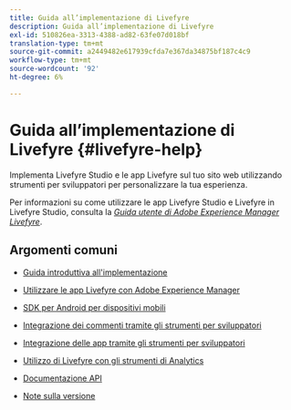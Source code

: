 ```yaml
---
title: Guida all’implementazione di Livefyre
description: Guida all’implementazione di Livefyre
exl-id: 510826ea-3313-4388-ad82-63fe07d018bf
translation-type: tm+mt
source-git-commit: a2449482e617939cfda7e367da34875bf187c4c9
workflow-type: tm+mt
source-wordcount: '92'
ht-degree: 6%

---
```


# Guida all’implementazione di Livefyre {#livefyre-help}

Implementa Livefyre Studio e le app Livefyre sul tuo sito web utilizzando strumenti per sviluppatori per personalizzare la tua esperienza.

Per informazioni su come utilizzare le app Livefyre Studio e Livefyre in Livefyre Studio, consulta la [*Guida utente di Adobe Experience Manager Livefyre*](/help/using/home.md).

## Argomenti comuni

* [Guida introduttiva all&#39;implementazione](c-getting-started/c-getting-started.md)

* [Utilizzare le app Livefyre con Adobe Experience Manager](https://helpx.adobe.com/experience-manager/6-4/sites/administering/using/livefyre.html)

* [SDK per Android per dispositivi mobili](c-mobile-sdks/c-android-sdk.md)

* [Integrazione dei commenti tramite gli strumenti per sviluppatori](/help/implementation/c-app-integrations/c-comments-integration/c-comments-integration.md)

* [Integrazione delle app tramite gli strumenti per sviluppatori](/help/implementation/c-getting-started/c-implementation-process/c-implementation-process.md)

* [Utilizzo di Livefyre con gli strumenti di Analytics](/help/implementation/livefyre-analytics/livefyre-analytics.md)

* [Documentazione API](https://api.livefyre.com)

* [Note sulla versione](/help/using/c-rn/c-rn.md)
